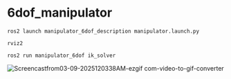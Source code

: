 # 6dof_manipulator
```
ros2 launch manipulator_6dof_description manipulator.launch.py 
```
```
rviz2
```
```
ros2 run manipulator_6dof ik_solver
```
![Screencastfrom03-09-2025120338AM-ezgif com-video-to-gif-converter](https://github.com/user-attachments/assets/2158143f-199e-466c-81d0-4ce5d573c9c9)
